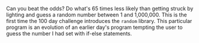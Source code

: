 Can you beat the odds? Do what's 65 times less likely than getting struck by lighting and guess a random number between 1 and 1,000,000. This is the first time the 100 day challenge introduces the `random` library. This particular program is an evolution of an earlier day's program tempting the user to guess the number I had set with if-else statements.  